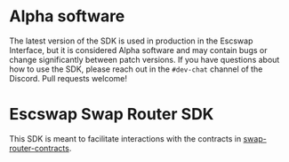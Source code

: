 # Alpha software

The latest version of the SDK is used in production in the Escswap Interface,
but it is considered Alpha software and may contain bugs or change significantly between patch versions.
If you have questions about how to use the SDK, please reach out in the `#dev-chat` channel of the Discord.
Pull requests welcome!

# Escswap Swap Router SDK

This SDK is meant to facilitate interactions with the contracts in [swap-router-contracts](https://github.com/Escswap/swap-router-contracts).
